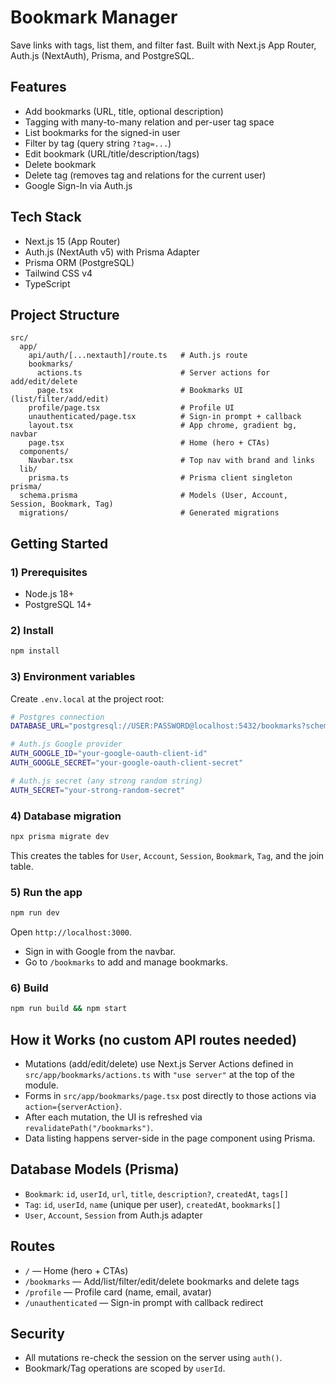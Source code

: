 # Bookmark Manager

Save links with tags, list them, and filter fast. Built with Next.js App Router, Auth.js (NextAuth), Prisma, and PostgreSQL.

## Features

- Add bookmarks (URL, title, optional description)
- Tagging with many-to-many relation and per-user tag space
- List bookmarks for the signed-in user
- Filter by tag (query string `?tag=...`)
- Edit bookmark (URL/title/description/tags)
- Delete bookmark
- Delete tag (removes tag and relations for the current user)
- Google Sign-In via Auth.js

## Tech Stack

- Next.js 15 (App Router)
- Auth.js (NextAuth v5) with Prisma Adapter
- Prisma ORM (PostgreSQL)
- Tailwind CSS v4
- TypeScript

## Project Structure

```
src/
  app/
    api/auth/[...nextauth]/route.ts   # Auth.js route
    bookmarks/
      actions.ts                      # Server actions for add/edit/delete
      page.tsx                        # Bookmarks UI (list/filter/add/edit)
    profile/page.tsx                  # Profile UI
    unauthenticated/page.tsx          # Sign-in prompt + callback
    layout.tsx                        # App chrome, gradient bg, navbar
    page.tsx                          # Home (hero + CTAs)
  components/
    Navbar.tsx                        # Top nav with brand and links
  lib/
    prisma.ts                         # Prisma client singleton
prisma/
  schema.prisma                       # Models (User, Account, Session, Bookmark, Tag)
  migrations/                         # Generated migrations
```

## Getting Started

### 1) Prerequisites

- Node.js 18+
- PostgreSQL 14+

### 2) Install

```bash
npm install
```

### 3) Environment variables

Create `.env.local` at the project root:

```bash
# Postgres connection
DATABASE_URL="postgresql://USER:PASSWORD@localhost:5432/bookmarks?schema=public"

# Auth.js Google provider
AUTH_GOOGLE_ID="your-google-oauth-client-id"
AUTH_GOOGLE_SECRET="your-google-oauth-client-secret"

# Auth.js secret (any strong random string)
AUTH_SECRET="your-strong-random-secret"
```

### 4) Database migration

```bash
npx prisma migrate dev
```

This creates the tables for `User`, `Account`, `Session`, `Bookmark`, `Tag`, and the join table.

### 5) Run the app

```bash
npm run dev
```

Open `http://localhost:3000`.

- Sign in with Google from the navbar.
- Go to `/bookmarks` to add and manage bookmarks.

### 6) Build

```bash
npm run build && npm start
```

## How it Works (no custom API routes needed)

- Mutations (add/edit/delete) use Next.js Server Actions defined in `src/app/bookmarks/actions.ts` with `"use server"` at the top of the module.
- Forms in `src/app/bookmarks/page.tsx` post directly to those actions via `action={serverAction}`.
- After each mutation, the UI is refreshed via `revalidatePath("/bookmarks")`.
- Data listing happens server-side in the page component using Prisma.

## Database Models (Prisma)

- `Bookmark`: `id`, `userId`, `url`, `title`, `description?`, `createdAt`, `tags[]`
- `Tag`: `id`, `userId`, `name` (unique per user), `createdAt`, `bookmarks[]`
- `User`, `Account`, `Session` from Auth.js adapter

## Routes

- `/` — Home (hero + CTAs)
- `/bookmarks` — Add/list/filter/edit/delete bookmarks and delete tags
- `/profile` — Profile card (name, email, avatar)
- `/unauthenticated` — Sign-in prompt with callback redirect

## Security

- All mutations re-check the session on the server using `auth()`.
- Bookmark/Tag operations are scoped by `userId`.
